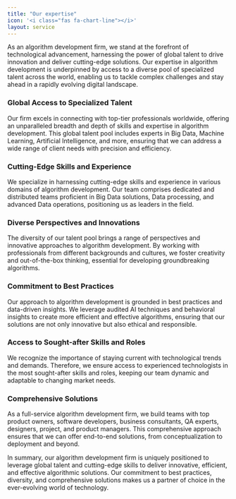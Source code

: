 ```yaml
---
title: "Our expertise"
icon: '<i class="fas fa-chart-line"></i>'
layout: service
---
```


As an algorithm development firm, we stand at the forefront of technological advancement, harnessing the power of global talent to drive innovation and deliver cutting-edge solutions. Our expertise in algorithm development is underpinned by access to a diverse pool of specialized talent across the world, enabling us to tackle complex challenges and stay ahead in a rapidly evolving digital landscape.

### Global Access to Specialized Talent
Our firm excels in connecting with top-tier professionals worldwide, offering an unparalleled breadth and depth of skills and expertise in algorithm development. This global talent pool includes experts in Big Data, Machine Learning, Artificial Intelligence, and more, ensuring that we can address a wide range of client needs with precision and efficiency.

### Cutting-Edge Skills and Experience
We specialize in harnessing cutting-edge skills and experience in various domains of algorithm development. Our team comprises dedicated and distributed teams proficient in Big Data solutions, Data processing, and advanced Data operations, positioning us as leaders in the field.

### Diverse Perspectives and Innovations
The diversity of our talent pool brings a range of perspectives and innovative approaches to algorithm development. By working with professionals from different backgrounds and cultures, we foster creativity and out-of-the-box thinking, essential for developing groundbreaking algorithms.

### Commitment to Best Practices
Our approach to algorithm development is grounded in best practices and data-driven insights. We leverage audited AI techniques and behavioral insights to create more efficient and effective algorithms, ensuring that our solutions are not only innovative but also ethical and responsible.

### Access to Sought-after Skills and Roles
We recognize the importance of staying current with technological trends and demands. Therefore, we ensure access to experienced technologists in the most sought-after skills and roles, keeping our team dynamic and adaptable to changing market needs.

### Comprehensive Solutions
As a full-service algorithm development firm, we build teams with top product owners, software developers, business consultants, QA experts, designers, project, and product managers. This comprehensive approach ensures that we can offer end-to-end solutions, from conceptualization to deployment and beyond.

In summary, our algorithm development firm is uniquely positioned to leverage global talent and cutting-edge skills to deliver innovative, efficient, and effective algorithmic solutions. Our commitment to best practices, diversity, and comprehensive solutions makes us a partner of choice in the ever-evolving world of technology.
